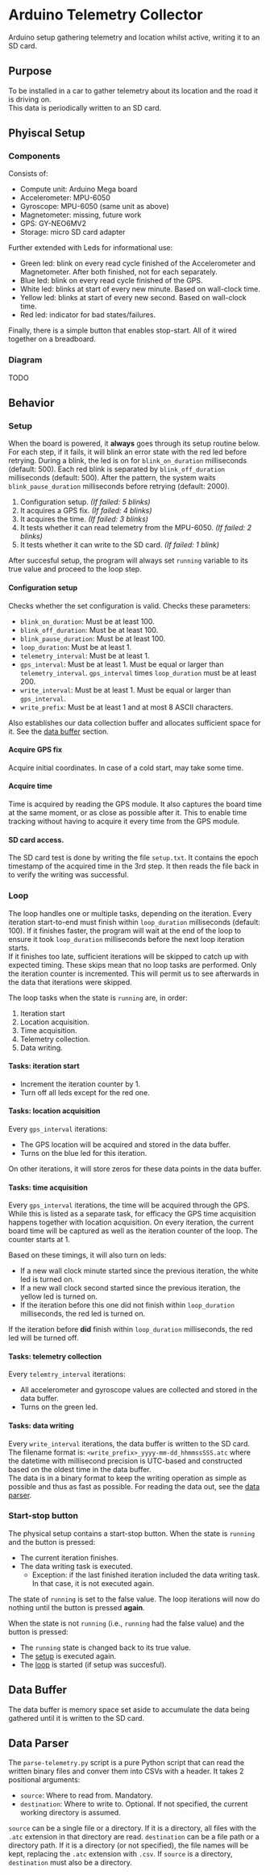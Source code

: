 # Arduino Telemetry Collector

Arduino setup gathering telemetry and location whilst active, writing it to an SD card.

## Purpose

To be installed in a car to gather telemetry about its location and the road it is driving on.  
This data is periodically written to an SD card.

## Phyiscal Setup

### Components

Consists of:

- Compute unit: Arduino Mega board
- Accelerometer: MPU-6050
- Gyroscope: MPU-6050 (same unit as above)
- Magnetometer: missing, future work
- GPS: GY-NEO6MV2
- Storage: micro SD card adapter

Further extended with Leds for informational use:

- Green led: blink on every read cycle finished of the Accelerometer and Magnetometer. After both finished, not for each separately.
- Blue led: blink on every read cycle finished of the GPS.
- White led: blinks at start of every new minute. Based on wall-clock time.
- Yellow led: blinks at start of every new second. Based on wall-clock time.
- Red led: indicator for bad states/failures.

Finally, there is a simple button that enables stop-start.
All of it wired together on a breadboard.

### Diagram

TODO

## Behavior

### Setup

When the board is powered, it **always** goes through its setup routine below.
For each step, if it fails, it will blink an error state with the red led before retrying. During a blink, the led is on for `blink_on_duration` milliseconds (default: 500).
Each red blink is separated by `blink_off_duration` milliseconds (default: 500). After the pattern, the system waits `blink_pause_duration` milliseconds before retrying (default: 2000).

1. Configuration setup. _(If failed: 5 blinks)_
2. It acquires a GPS fix. _(If failed: 4 blinks)_
3. It acquires the time. _(If failed: 3 blinks)_
4. It tests whether it can read telemetry from the MPU-6050. _(If failed: 2 blinks)_
5. It tests whether it can write to the SD card. _(If failed: 1 blink)_

After succesful setup, the program will always set `running` variable to its true value and proceed to the loop step.

#### Configuration setup

Checks whether the set configuration is valid. Checks these parameters:

- `blink_on_duration`: Must be at least 100.
- `blink_off_duration`: Must be at least 100.
- `blink_pause_duration`: Must be at least 100.
- `loop_duration`: Must be at least 1.
- `telemetry_interval`: Must be at least 1.
- `gps_interval`: Must be at least 1. Must be equal or larger than `telemetry_interval`. `gps_interval` times `loop_duration` must be at least 200.
- `write_interval`: Must be at least 1. Must be equal or larger than `gps_interval`.
- `write_prefix`: Must be at least 1 and at most 8 ASCII characters.

Also establishes our data collection buffer and allocates sufficient space for it. See the [data buffer](#data-buffer) section.

#### Acquire GPS fix

Acquire initial coordinates. In case of a cold start, may take some time.

#### Acquire time

Time is acquired by reading the GPS module.
It also captures the board time at the same moment, or as close as possible after it.
This to enable time tracking without having to acquire it every time from the GPS module.

#### SD card access.

The SD card test is done by writing the file `setup.txt`. It contains the epoch timestamp of the acquired time in the 3rd step.
It then reads the file back in to verify the writing was successful.

### Loop

The loop handles one or multiple tasks, depending on the iteration.
Every iteration start-to-end must finish within `loop_duration` milliseconds (default: 100).
If it finishes faster, the program will wait at the end of the loop to ensure it took `loop_duration` milliseconds before the next loop iteration starts.  
If it finishes too late, sufficient iterations will be skipped to catch up with expected timing. These skips mean that no loop tasks are performed. Only the iteration counter is incremented. This will permit us to see afterwards in the data that iterations were skipped.

The loop tasks when the state is `running` are, in order:

1. Iteration start
2. Location acquisition.
3. Time acquisition.
4. Telemetry collection.
5. Data writing.

#### Tasks: iteration start

- Increment the iteration counter by 1.
- Turn off all leds except for the red one.

#### Tasks: location acquisition

Every `gps_interval` iterations:

- The GPS location will be acquired and stored in the data buffer.
- Turns on the blue led for this iteration.

On other iterations, it will store zeros for these data points in the data buffer.

#### Tasks: time acquisition

Every `gps_interval` iterations, the time will be acquired through the GPS. While this is listed as a separate task, for efficacy the GPS time acquisition happens together with location acquisition.
On every iteration, the current board time will be captured as well as the iteration counter of the loop. The counter starts at 1.

Based on these timings, it will also turn on leds:

- If a new wall clock minute started since the previous iteration, the white led is turned on.
- If a new wall clock second started since the previous iteration, the yellow led is turned on.
- If the iteration before this one did not finish within `loop_duration` milliseconds, the red led is turned on.

If the iteration before **did** finish within `loop_duration` milliseconds, the red led will be turned off.

#### Tasks: telemetry collection

Every `telemtry_interval` iterations:

- All accelerometer and gyroscope values are collected and stored in the data buffer.
- Turns on the green led.

#### Tasks: data writing

Every `write_interval` iterations, the data buffer is written to the SD card.
The filename format is: `<write_prefix>_yyyy-mm-dd_hhmmssSSS.atc` where the datetime with millisecond precision is UTC-based and constructed based on the oldest time in the data buffer.  
The data is in a binary format to keep the writing operation as simple as possible and thus as fast as possible. For reading the data out, see the [data parser](#data-parser).

### Start-stop button

The physical setup contains a start-stop button.
When the state is `running` and the button is pressed:

- The current iteration finishes.
- The data writing task is executed.
  - Exception: if the last finished iteration included the data writing task. In that case, it is not executed again.

The state of `running` is set to the false value. The loop iterations will now do nothing until the button is pressed **again**.

When the state is not `running` (i.e., `running` had the false value) and the button is pressed:

- The `running` state is changed back to its true value.
- The [setup](#setup) is executed again.
- The [loop](#loop) is started (if setup was succesful).

## Data Buffer

The data buffer is memory space set aside to accumulate the data being gathered until it is written to the SD card.

## Data Parser

The `parse-telemetry.py` script is a pure Python script that can read the written binary files and conver them into CSVs with a header.
It takes 2 positional arguments:

- `source`: Where to read from. Mandatory.
- `destination`: Where to write to. Optional. If not specified, the current working directory is assumed.

`source` can be a single file or a directory. If it is a directory, all files with the `.atc` extension in that directory are read.
`destination` can be a file path or a directory path. If it is a directory (or not specified), the file names will be kept, replacing the `.atc` extension with `.csv`.
If `source` is a directory, `destination` must also be a directory.
